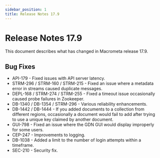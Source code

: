 ```yaml
---
sidebar_position: 1
title: Release Notes 17.9
---
```


# Release Notes 17.9

This document describes what has changed in Macrometa release 17.9.

## Bug Fixes

* API-179 - Fixed issues with API server latency.
* STRM-296 / STRM-160 / STRM-215 - Fixed an issue where a metadata error in streams caused duplicate messages.
* DEPL-168 / STRM-274 / STRM-255 - Fixed a timeout issue occasionally caused probe failures in Zookeeper.
* DB-1340 / DB-1354 / STRM-296 - Various reliability enhancements.
* DB-1442 / DB-1444 - If you added documents to a collection from different regions, occasionally a document would fail to add after trying to use a unique key claimed by another document.
* GUI-798 - Fixed an issue where the GDN GUI would display improperly for some users.
* CEP-247 - Improvements to logging.
* DB-1038 - Added a limit to the number of login attempts within a timeframe.
* SEC-210 - Security fix.

